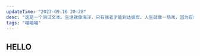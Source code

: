 ```yaml
---
updateTime: "2023-09-16 20:28"
desc: "这是一个测试文本。生活就像海洋，只有强者才能到达彼岸。人生就像一场戏，因为有缘才相聚。跌倒了就爬起来，哭过就笑起来。不管世界给你多少阻碍，你都要坚持自我，走自己的路。记住，只有你能决定自己的人生，别人只能给你建议，不能替你决定。人生没有彩排，每一天都是现场直播。"
tags: "喵喵喵"
---
```


## HELLO